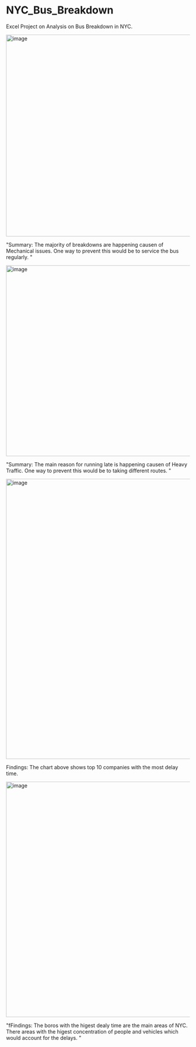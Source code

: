 # NYC_Bus_Breakdown
Excel Project on Analysis on Bus Breakdown in NYC. 


<img width="551" alt="image" src="https://github.com/user-attachments/assets/ff33c559-842f-49bb-9b0c-50d14ff7817b" />

"Summary: The majority of breakdowns are happening causen of 
Mechanical issues. One way to prevent this would be to service
the bus regularly.  "					
					
					
<img width="521" alt="image" src="https://github.com/user-attachments/assets/dd2c9676-2e98-4262-8406-b929973e36d5" />


"Summary: The main reason for running late is happening causen of 
Heavy Traffic. One way to prevent this would be to taking different routes.  "		


<img width="765" alt="image" src="https://github.com/user-attachments/assets/f3ef4cfe-9981-444b-ade9-5ad778d6806a" />


Findings: The chart above shows top 10 companies with the most delay time. 					
					


<img width="643" alt="image" src="https://github.com/user-attachments/assets/60bac5da-a3d7-4381-8caf-254624b730ec" />


"fFindings: The boros with the higest dealy time are the main areas of NYC. There areas
with the higest concentration of people and vehicles which would account for the delays. "				
				
				
				
				
				

					
					
					

